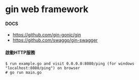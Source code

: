 # gin web framework

#### DOCS
+ https://github.com/gin-gonic/gin
+ https://github.com/swaggo/gin-swagger

#### 啟動HTTP服務
    $ run example.go and visit 0.0.0.0:8080/ping (for windows "localhost:8080/ping") on browser
    # go run main.go

